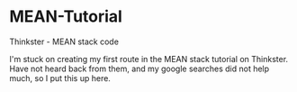 # MEAN-Tutorial
Thinkster - MEAN stack code

I'm stuck on creating my first route in the MEAN stack tutorial on Thinkster.  Have not heard back from them, and my google searches did not help much, so I put this up here.

